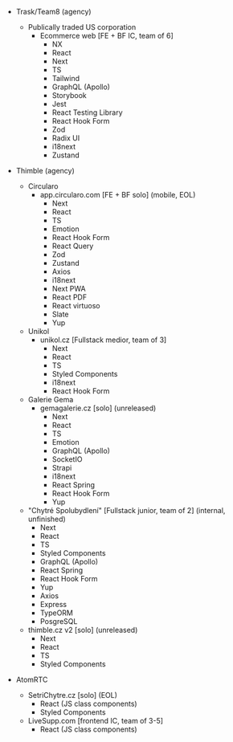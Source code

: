 - Trask/Team8 (agency)

  - Publically traded US corporation
    - Ecommerce web [FE + BF IC, team of 6]
      - NX
      - React
      - Next
      - TS
      - Tailwind
      - GraphQL (Apollo)
      - Storybook
      - Jest
      - React Testing Library
      - React Hook Form
      - Zod
      - Radix UI
      - i18next
      - Zustand

- Thimble (agency)

  - Circularo
    - app.circularo.com [FE + BF solo] (mobile, EOL)
      - Next
      - React
      - TS
      - Emotion
      - React Hook Form
      - React Query
      - Zod
      - Zustand
      - Axios
      - i18next
      - Next PWA
      - React PDF
      - React virtuoso
      - Slate
      - Yup
  - Unikol
    - unikol.cz [Fullstack medior, team of 3]
      - Next
      - React
      - TS
      - Styled Components
      - i18next
      - React Hook Form
  - Galerie Gema
    - gemagalerie.cz [solo] (unreleased)
      - Next
      - React
      - TS
      - Emotion
      - GraphQL (Apollo)
      - SocketIO
      - Strapi
      - i18next
      - React Spring
      - React Hook Form
      - Yup
  - "Chytré Spolubydlení" [Fullstack junior, team of 2] (internal, unfinished)
    - Next
    - React
    - TS
    - Styled Components
    - GraphQL (Apollo)
    - React Spring
    - React Hook Form
    - Yup
    - Axios
    - Express
    - TypeORM
    - PosgreSQL
  - thimble.cz v2 [solo] (unreleased)
    - Next
    - React
    - TS
    - Styled Components

- AtomRTC
  - SetriChytre.cz [solo] (EOL)
    - React (JS class components)
    - Styled Components
  - LiveSupp.com [frontend IC, team of 3-5]
    - React (JS class components)

